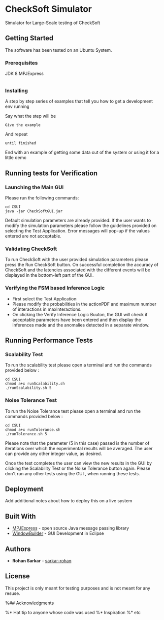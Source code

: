 # CheckSoft Simulator
Simulator for Large-Scale testing of CheckSoft

## Getting Started

The software has been tested on an Ubuntu System. 

### Prerequisites

JDK 8
MPJExpress 

```

```

### Installing

A step by step series of examples that tell you how to get a development env running

Say what the step will be

```
Give the example
```

And repeat

```
until finished
```

End with an example of getting some data out of the system or using it for a little demo

## Running tests for Verification 

### Launching the Main GUI

Please run the following commands:

```
cd CSUI
java -jar CheckSoftGUI.jar
```
Default simulation parameters are already provided. 
If the user wants to modify the simulation parameters please follow the guidelines provided on selecting the Test Application. Error messages will pop-up if the values entered are not acceptable. 
### Validating CheckSoft
To run CheckSoft with the user provided simulation parameters please press the Run CheckSoft button. On successful completion the accuracy of CheckSoft and the latencies associated with the different events will be displayed in the bottom-left part of the GUI.  
### Verifying the FSM based Inference Logic 
* First select the Test Application
* Please modify the probabilities in the actionPDF and maximum number of interactions in maxInteractions. 
* On clicking the Verify Inference Logic Buuton, the GUI will check if acceptable parameters have been entered and then display the inferences made and the anomalies detected in a separate window. 
## Running Performance Tests
### Scalability Test
To run the scalability test please open a terminal and run the commands provided below :


```
cd CSUI
chmod a+x runScalability.sh
./runScalability.sh 5
```

### Noise Tolerance Test
To run the Noise Tolerance test please open a terminal and run the commands provided below :


```
cd CSUI
chmod a+x runTolerance.sh
./runTolerance.sh 5
```
Please note that the parameter (5 in this case) passed is the number of iterations over which the experimental results will be averaged. The user can provide any other integer value, as desired.

Once the test completes the user can view the new results in the GUI by clicking the Scalability Test or the Noise Tolerance button again.
Please don't run any other tests using the GUI , when running these tests. 

## Deployment

Add additional notes about how to deploy this on a live system

## Built With

* [MPJExpress](http://mpj-express.org/) - open source Java message passing library
* [WindowBuilder](https://www.eclipse.org/windowbuilder/) - GUI Development in Eclipse

## Authors

* **Rohan Sarkar** - [sarkar-rohan](https://github.com/sarkar-rohan)

## License

This project is only meant for testing purposes and is not meant for any resuse. 

%## Acknowledgments

%* Hat tip to anyone whose code was used
%* Inspiration
%* etc

